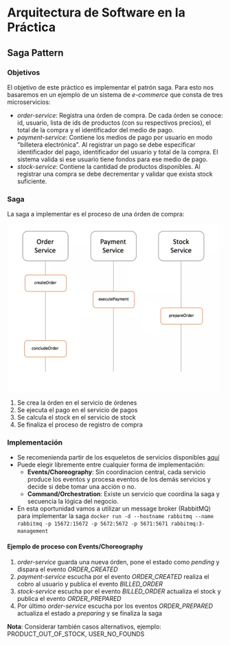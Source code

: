 # Arquitectura de Software en la Práctica
## Saga Pattern

### Objetivos

El objetivo de este práctico es implementar el patrón saga. Para esto nos basaremos en un ejemplo de un sistema de *e-commerce* que consta de tres microservicios:

* *order-service*: Registra una órden de compra. De cada órden se conoce: id, usuario, lista de ids de productos (con su respectivos precios), el total de la compra y el identificador del medio de pago.
* *payment-service*: Contiene los medios de pago por usuario en modo "billetera electrónica". Al registrar un pago se debe especificar identificador del pago, identificador del usuario y total de la compra. El sistema valida si ese usuario tiene fondos para ese medio de pago.
* *stock-service*: Contiene la cantidad de productos disponibles. Al registrar una compra se debe decrementar y validar que exista stock suficiente.

### Saga

La saga a implementar es el proceso de una órden de compra:

![saga](img/sequence.png)

1. Se crea la órden en el servicio de órdenes
2. Se ejecuta el pago en el servicio de pagos
3. Se calcula el stock en el servicio de stock
4. Se finaliza el proceso de registro de compra

### Implementación

* Se recomenienda partir de los esqueletos de servicios disponibles [aquí](https://github.com/pablovilas/asp-course-examples/tree/master/s12/s12c1)
* Puede elegir libremente entre cualquier forma de implementación:
    * **Events/Choreography**: Sin coordinacion central, cada servicio produce los eventos y procesa eventos de los demás servicios y decide si debe tomar una acción o no.
    * **Command/Orchestration**: Existe un servicio que coordina la saga y secuencia la lógica del negocio.
* En esta oportunidad vamos a utilizar un message broker (RabbitMQ) para implementar la saga
    ```docker run -d --hostname rabbitmq --name rabbitmq -p 15672:15672 -p 5672:5672 -p 5671:5671 rabbitmq:3-management```


#### Ejemplo de proceso con Events/Choreography

1. *order-service* guarda una nueva órden, pone el estado como *pending* y dispara el evento *ORDER_CREATED*
2. *payment-service* escucha por el evento *ORDER_CREATED* realiza el cobro al usuario y publica el evento *BILLED_ORDER*
3. *stock-service* escucha por el evento *BILLED_ORDER* actualiza el stock y publica el evento *ORDER_PREPARED*
4. Por último *order-service* escucha por los eventos *ORDER_PREPARED* actualiza el estado a *preparing* y se finaliza la saga

**Nota**: Considerar también casos alternativos, ejemplo: PRODUCT_OUT_OF_STOCK, USER_NO_FOUNDS